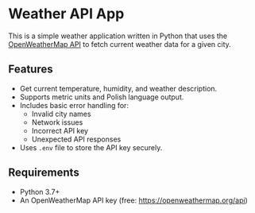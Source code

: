 # Weather API App
This is a simple weather application written in Python that uses the [OpenWeatherMap API](https://openweathermap.org/api) to fetch current weather data for a given city.
## Features
- Get current temperature, humidity, and weather description.
- Supports metric units and Polish language output.
- Includes basic error handling for:
  - Invalid city names
  - Network issues
  - Incorrect API key
  - Unexpected API responses
- Uses `.env` file to store the API key securely.
## Requirements
- Python 3.7+
- An OpenWeatherMap API key (free: https://openweathermap.org/api)
